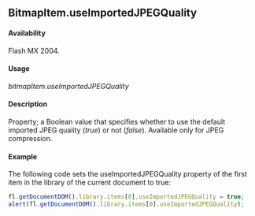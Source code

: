## BitmapItem.useImportedJPEGQuality

#### Availability

Flash MX 2004.

#### Usage

*bitmapItem.useImportedJPEGQuality*

#### Description

Property; a Boolean value that specifies whether to use the default imported JPEG quality (*true*) or not (*false*). Available only for JPEG compression.

#### Example

The following code sets the useImportedJPEGQuality property of the first item in the library of the current document to true:

```javascript
fl.getDocumentDOM().library.items[0].useImportedJPEGQuality = true;
alert(fl.getDocumentDOM().library.items[0].useImportedJPEGQuality);
```
